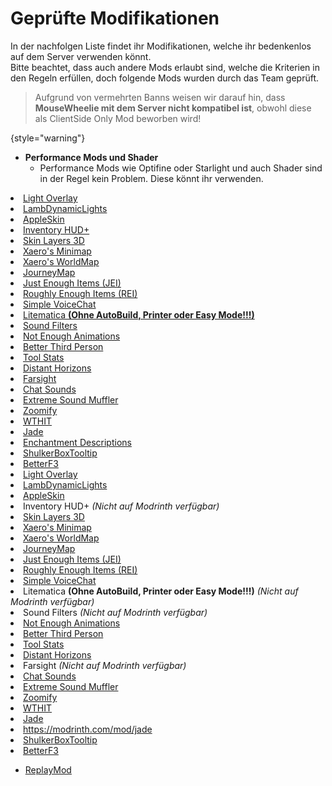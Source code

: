 # Geprüfte Modifikationen



In der nachfolgen Liste findet ihr Modifikationen, welche ihr bedenkenlos auf dem Server verwenden könnt. \
Bitte beachtet, dass auch andere Mods erlaubt sind, welche die Kriterien in den Regeln erfüllen, doch folgende Mods
wurden durch das Team geprüft.

> Aufgrund von vermehrten Banns weisen wir darauf hin, dass **MouseWheelie mit dem Server nicht kompatibel ist**,
> obwohl diese als ClientSide Only Mod beworben wird!

{style="warning"}

- **Performance Mods und Shader**
    - Performance Mods wie Optifine oder Starlight und auch Shader sind in der Regel kein Problem. Diese könnt ihr
      verwenden.

<tabs>
    <tab title="CurseForge" group-key="mod-launcher-curse-forge">
<list>
<li>
<a href="https://www.curseforge.com/minecraft/mc-mods/light-overlay">Light Overlay</a>
</li>
<li>
<a href="https://www.curseforge.com/minecraft/mc-mods/lambdynamiclights">LambDynamicLights</a> 
</li>
<li>
<a href="https://www.curseforge.com/minecraft/mc-mods/appleskin">AppleSkin</a>
</li>
<li>
<a href="https://www.curseforge.com/minecraft/mc-mods/inventory-hud-forge">Inventory HUD+</a>
</li>
<li>
<a href="https://www.curseforge.com/minecraft/mc-mods/skin-layers-3d">Skin Layers 3D</a>
</li>
<li>
<a href="https://www.curseforge.com/minecraft/mc-mods/xaeros-minimap">Xaero's Minimap</a>
</li>
<li>
<a href="https://www.curseforge.com/minecraft/mc-mods/xaeros-world-map">Xaero's WorldMap</a>
</li>
<li>
<a href="https://www.curseforge.com/minecraft/mc-mods/journeymap">JourneyMap</a>
</li>
<li>
<a href="https://www.curseforge.com/minecraft/mc-mods/jei">Just Enough Items (JEI)</a>
</li>
<li>
<a href="https://www.curseforge.com/minecraft/mc-mods/roughly-enough-items">Roughly Enough Items (REI)</a>
</li>
<li>
<a href="https://www.curseforge.com/minecraft/mc-mods/simple-voice-chat">Simple VoiceChat</a>
</li>
<li>
<a href="https://www.curseforge.com/minecraft/mc-mods/litematica">Litematica <b>(Ohne AutoBuild, Printer oder Easy Mode!!!)</b></a>
</li>
<li>
<a href="https://www.curseforge.com/minecraft/mc-mods/sound-filters">Sound Filters</a>
</li>
<li>
<a href="https://www.curseforge.com/minecraft/mc-mods/not-enough-animations">Not Enough Animations</a>
</li>
<li>
<a href="https://www.curseforge.com/minecraft/mc-mods/better-third-person">Better Third Person</a>
</li>
<li>
<a href="https://www.curseforge.com/minecraft/mc-mods/tool-stats">Tool Stats</a>
</li>
<li>
<a href="https://www.curseforge.com/minecraft/mc-mods/distant-horizons">Distant Horizons</a>
</li>
<li>
<a href="https://www.curseforge.com/minecraft/mc-mods/farsight">Farsight</a>
</li>
<li>
<a href="https://www.curseforge.com/minecraft/mc-mods/chat-sounds">Chat Sounds</a>
</li>
<li>
<a href="https://www.curseforge.com/minecraft/mc-mods/extreme-sound-muffler">Extreme Sound Muffler</a>
</li>
<li>
<a href="https://www.curseforge.com/minecraft/mc-mods/zoomify/">Zoomify</a>
</li>
<li>
<a href="https://www.curseforge.com/minecraft/mc-mods/wthit">WTHIT</a>
</li>
<li>
<a href="https://www.curseforge.com/minecraft/mc-mods/jade">Jade</a>
</li>
<li>
<a href="https://www.curseforge.com/minecraft/mc-mods/enchantment-descriptions">Enchantment Descriptions</a>
</li>
<li>
<a href="https://www.curseforge.com/minecraft/mc-mods/shulkerboxtooltip">ShulkerBoxTooltip</a>
</li>
<li>
<a href="https://www.curseforge.com/minecraft/mc-mods/betterf3">BetterF3</a>
</li>
</list>
    </tab>
    <tab title="Modrinth" group-key="mod-launcher-modrinth">
        <list>
<li>
<a href="https://modrinth.com/mod/light-overlay">Light Overlay</a>
</li>
<li>
<a href="https://modrinth.com/mod/lambdynamiclights">LambDynamicLights</a> 
</li>
<li>
<a href="https://modrinth.com/mod/appleskin">AppleSkin</a>
</li>
<li>
Inventory HUD+ <i>(Nicht auf Modrinth verfügbar)</i>
</li>
<li>
<a href="https://modrinth.com/mod/3dskinlayers">Skin Layers 3D</a>
</li>
<li>
<a href="https://modrinth.com/mod/xaeros-minimap">Xaero's Minimap</a>
</li>
<li>
<a href="https://modrinth.com/mod/xaeros-world-map">Xaero's WorldMap</a>
</li>
<li>
<a href="https://modrinth.com/mod/journeymap">JourneyMap</a>
</li>
<li>
<a href="https://modrinth.com/mod/jei">Just Enough Items (JEI)</a>
</li>
<li>
<a href="https://modrinth.com/mod/rei">Roughly Enough Items (REI)</a>
</li>
<li>
<a href="https://modrinth.com/plugin/simple-voice-chat">Simple VoiceChat</a>
</li>
<li>
Litematica <b>(Ohne AutoBuild, Printer oder Easy Mode!!!)</b> <i>(Nicht auf Modrinth verfügbar)</i>
</li>
<li>
Sound Filters <i>(Nicht auf Modrinth verfügbar)</i>
</li>
<li>
<a href="https://modrinth.com/mod/not-enough-animations">Not Enough Animations</a>
</li>
<li>
<a href="https://modrinth.com/mod/better-third-person">Better Third Person</a>
</li>
<li>
<a href="https://modrinth.com/mod/tool-stats">Tool Stats</a>
</li>
<li>
<a href="https://modrinth.com/mod/distanthorizons">Distant Horizons</a>
</li>
<li>
Farsight <i>(Nicht auf Modrinth verfügbar)</i>
</li>
<li>
<a href="https://modrinth.com/mod/chatsounds">Chat Sounds</a>
</li>
<li>
<a href="https://modrinth.com/mod/extreme_sound_muffler">Extreme Sound Muffler</a>
</li>
<li>
<a href="https://modrinth.com/mod/zoomify">Zoomify</a>
</li>
<li>
<a href="https://modrinth.com/mod/wthit">WTHIT</a>
</li>
<li>
<a href="https://modrinth.com/mod/jade">Jade</a>
</li>
<li>
<a href="https://modrinth.com/mod/enchantment-descriptions">https://modrinth.com/mod/jade</a>
</li>
<li>
<a href="https://modrinth.com/mod/shulkerboxtooltip">ShulkerBoxTooltip</a>
</li>
<li>
<a href="https://modrinth.com/mod/betterf3">BetterF3</a>
</li>
</list>
    </tab>

</tabs>

- [ReplayMod](https://www.replaymod.com/)